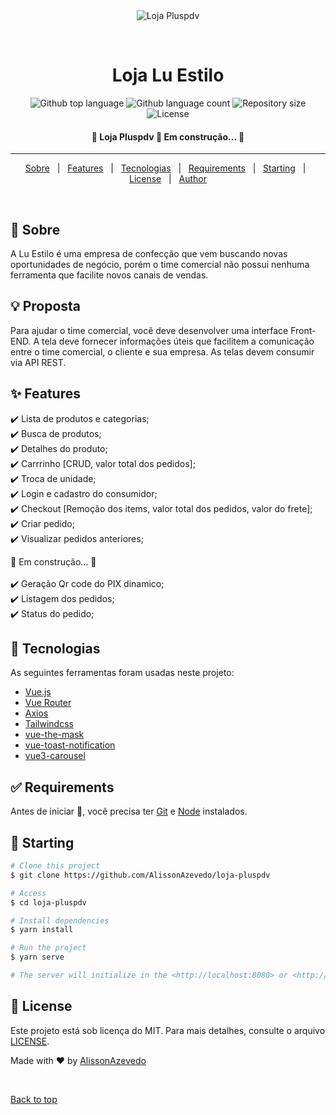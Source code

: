 <div align="center" id="top"> 
  <img src="https://i.ibb.co/rp4vhKS/Plus-PDV-logo.png" alt="Loja Pluspdv" />

  &#xa0;

  <!-- <a href="https://lojapluspdv.netlify.app">Demo</a> -->
</div>

<h1 align="center">Loja Lu Estilo</h1>

<p align="center">
  <img alt="Github top language" src="https://img.shields.io/github/languages/top/AlissonAzevedo/loja-pluspdv?color=56BEB8">

  <img alt="Github language count" src="https://img.shields.io/github/languages/count/AlissonAzevedo/loja-pluspdv?color=56BEB8">

  <img alt="Repository size" src="https://img.shields.io/github/repo-size/AlissonAzevedo/loja-pluspdv?color=56BEB8">

  <img alt="License" src="https://img.shields.io/github/license/AlissonAzevedo/loja-pluspdv?color=56BEB8">

  <!-- <img alt="Github issues" src="https://img.shields.io/github/issues/AlissonAzevedo/loja-pluspdv?color=56BEB8" /> -->

  <!-- <img alt="Github forks" src="https://img.shields.io/github/forks/AlissonAzevedo/loja-pluspdv?color=56BEB8" /> -->

  <!-- <img alt="Github stars" src="https://img.shields.io/github/stars/AlissonAzevedo/loja-pluspdv?color=56BEB8" /> -->
</p>

<!-- Status -->

<h4 align="center"> 
	🚧  Loja Pluspdv 🚀 Em construção...  🚧
</h4> 

<hr>

<p align="center">
  <a href="#dart-sobre">Sobre</a> &#xa0; | &#xa0; 
  <a href="#sparkles-features">Features</a> &#xa0; | &#xa0;
  <a href="#rocket-tecnologias">Tecnologias</a> &#xa0; | &#xa0;
  <a href="#white_check_mark-requirements">Requirements</a> &#xa0; | &#xa0;
  <a href="#checkered_flag-starting">Starting</a> &#xa0; | &#xa0;
  <a href="#memo-license">License</a> &#xa0; | &#xa0;
  <a href="https://github.com/AlissonAzevedo" target="_blank">Author</a>
</p>

<br>

## :dart: Sobre ##

A Lu Estilo é uma empresa de confecção que vem buscando novas oportunidades
de negócio, porém o time comercial não possui nenhuma ferramenta que facilite
novos canais de vendas.
## :bulb: Proposta ##
Para ajudar o time comercial, você deve desenvolver uma interface Front-END. A tela deve fornecer informações úteis que
facilitem a comunicação entre o time comercial, o cliente e sua empresa.
As telas devem consumir via API REST.


## :sparkles: Features ##

:heavy_check_mark: Lista de produtos e categorias;\
:heavy_check_mark: Busca de produtos;\
:heavy_check_mark: Detalhes do produto;\
:heavy_check_mark: Carrrinho [CRUD, valor total dos pedidos];\
:heavy_check_mark: Troca de unidade;\
:heavy_check_mark: Login e cadastro do consumidor;\
:heavy_check_mark: Checkout [Remoção dos items, valor total dos pedidos, valor do frete];\
:heavy_check_mark: Criar pedido;\
:heavy_check_mark: Visualizar pedidos anteriores;

🚧 Em construção...  🚧
<br>
<br>
:heavy_check_mark: Geração Qr code do PIX dinamico;\
:heavy_check_mark: Listagem dos pedidos;\
:heavy_check_mark: Status do pedido;

## :rocket: Tecnologias ##

As seguintes ferramentas foram usadas neste projeto:

- [Vue.js](https://vuejs.org/)
- [Vue Router](https://router.vuejs.org/)
- [Axios](https://axios-http.com/)
- [Tailwindcss](https://tailwindcss.com/)
- [vue-the-mask](https://vuejs-tips.github.io/vue-the-mask/)
- [vue-toast-notification](https://ankurk91.github.io/vue-toast-notification/)
- [vue3-carousel](https://ismail9k.github.io/vue3-carousel/)

## :white_check_mark: Requirements ##

Antes de iniciar  :checkered_flag:, você precisa ter [Git](https://git-scm.com) e [Node](https://nodejs.org/en/) instalados.

## :checkered_flag: Starting ##

```bash
# Clone this project
$ git clone https://github.com/AlissonAzevedo/loja-pluspdv

# Access
$ cd loja-pluspdv

# Install dependencies
$ yarn install

# Run the project
$ yarn serve

# The server will initialize in the <http://localhost:8080> or <http://127.0.0.1:8080>
```

## :memo: License ##

Este projeto está sob licença do MIT. Para mais detalhes, consulte o arquivo [LICENSE](LICENSE.md).


Made with :heart: by <a href="https://github.com/AlissonAzevedo" target="_blank">AlissonAzevedo</a>

&#xa0;

<a href="#top">Back to top</a>

